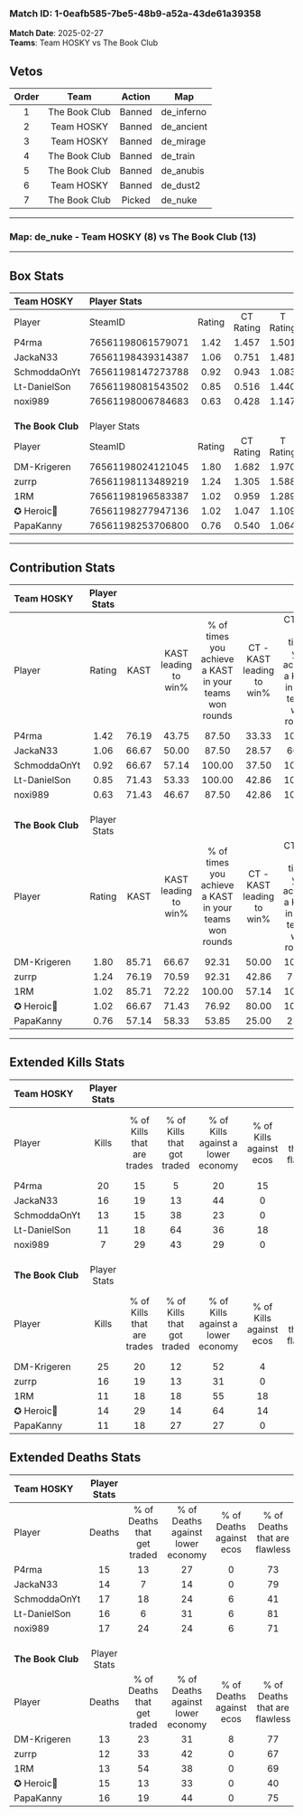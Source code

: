 ### Match ID: 1-0eafb585-7be5-48b9-a52a-43de61a39358  
**Match Date**: 2025-02-27  
**Teams**: Team HOSKY vs The Book Club  

## Vetos  

| Order | Team | Action | Map |
| :---: | :--: | :----: | --- |
| 1 | The Book Club | Banned | de_inferno |
| 2 | Team HOSKY | Banned | de_ancient |
| 3 | Team HOSKY | Banned | de_mirage |
| 4 | The Book Club | Banned | de_train |
| 5 | The Book Club | Banned | de_anubis |
| 6 | Team HOSKY | Banned | de_dust2 |
| 7 | The Book Club | Picked | de_nuke |

---  

### **Map**: de_nuke - Team HOSKY (8) vs The Book Club (13)  
---  

## Box Stats  

| **Team HOSKY**    | Player Stats      |        |           |          |       |       |       |         |        |      |     |
| :- | :- | :-: | :-: | :-: | :-: | :-: | :-: | :-: | :-: | :-: | :-: |
| Player            | SteamID           | Rating | CT Rating | T Rating | KAST  |  ADR  | Kills | Assists | Deaths | K/D  | HS% |
| P4rma             | 76561198061579071 |  1.42  |   1.457   |  1.501   | 76.19 | 110.9 |  20   |    2    |   15   | 1.33 | 40  |
| JackaN33          | 76561198439314387 |  1.06  |   0.751   |  1.481   | 66.67 | 64.4  |  16   |    1    |   14   | 1.14 | 56  |
| SchmoddaOnYt      | 76561198147273788 |  0.92  |   0.943   |  1.083   | 66.67 | 79.7  |  13   |    3    |   17   | 0.76 | 69  |
| Lt-DanielSon      | 76561198081543502 |  0.85  |   0.516   |  1.440   | 71.43 | 66.0  |  11   |    1    |   16   | 0.69 | 81  |
| noxi989           | 76561198006784683 |  0.63  |   0.428   |  1.147   | 71.43 | 51.8  |   7   |    6    |   17   | 0.41 | 42  |
|                   |                   |        |           |          |       |       |       |         |        |      |     |
|                   |                   |        |           |          |       |       |       |         |        |      |     |
|                   |                   |        |           |          |       |       |       |         |        |      |     |
| **The Book Club** | Player Stats      |        |           |          |       |       |       |         |        |      |     |
| Player            | SteamID           | Rating | CT Rating | T Rating | KAST  |  ADR  | Kills | Assists | Deaths | K/D  | HS% |
| DM-Krigeren       | 76561198024121045 |  1.80  |   1.682   |  1.970   | 85.71 | 123.5 |  25   |    3    |   13   | 1.92 | 44  |
| zurrp             | 76561198113489219 |  1.24  |   1.305   |  1.588   | 76.19 | 82.4  |  16   |    2    |   12   | 1.33 | 43  |
| 1RM               | 76561198196583387 |  1.02  |   0.959   |  1.289   | 85.71 | 60.7  |  11   |    3    |   13   | 0.85 | 27  |
| ✪ Heroic🎃        | 76561198277947136 |  1.02  |   1.047   |  1.109   | 66.67 | 77.7  |  14   |    5    |   15   | 0.93 | 50  |
| PapaKanny         | 76561198253706800 |  0.76  |   0.540   |  1.064   | 57.14 | 63.8  |  11   |    6    |   16   | 0.69 | 36  |
---  

## Contribution Stats  

| **Team HOSKY**    | Player Stats |       |                      |                                                        |                           |                                                             |                          |                                                            |
| :- | :-: | :-: | :-: | :-: | :-: | :-: | :-: | :-: |
| Player            |    Rating    | KAST  | KAST leading to win% | % of times you achieve a KAST in your teams won rounds | CT - KAST leading to win% | CT - % of times you achieve a KAST in your teams won rounds | T - KAST leading to win% | T - % of times you achieve a KAST in your teams won rounds |
| P4rma             |     1.42     | 76.19 |        43.75         |                         87.50                          |           33.33           |                           100.00                            |          57.14           |                           80.00                            |
| JackaN33          |     1.06     | 66.67 |        50.00         |                         87.50                          |           28.57           |                            66.67                            |          71.43           |                           100.00                           |
| SchmoddaOnYt      |     0.92     | 66.67 |        57.14         |                         100.00                         |           37.50           |                           100.00                            |          83.33           |                           100.00                           |
| Lt-DanielSon      |     0.85     | 71.43 |        53.33         |                         100.00                         |           42.86           |                           100.00                            |          62.50           |                           100.00                           |
| noxi989           |     0.63     | 71.43 |        46.67         |                         87.50                          |           42.86           |                           100.00                            |          50.00           |                           80.00                            |
|                   |              |       |                      |                                                        |                           |                                                             |                          |                                                            |
|                   |              |       |                      |                                                        |                           |                                                             |                          |                                                            |
|                   |              |       |                      |                                                        |                           |                                                             |                          |                                                            |
| **The Book Club** | Player Stats |       |                      |                                                        |                           |                                                             |                          |                                                            |
| Player            |    Rating    | KAST  | KAST leading to win% | % of times you achieve a KAST in your teams won rounds | CT - KAST leading to win% | CT - % of times you achieve a KAST in your teams won rounds | T - KAST leading to win% | T - % of times you achieve a KAST in your teams won rounds |
| DM-Krigeren       |     1.80     | 85.71 |        66.67         |                         92.31                          |           50.00           |                           100.00                            |          80.00           |                           88.89                            |
| zurrp             |     1.24     | 76.19 |        70.59         |                         92.31                          |           42.86           |                            75.00                            |          90.00           |                           100.00                           |
| 1RM               |     1.02     | 85.71 |        72.22         |                         100.00                         |           57.14           |                           100.00                            |          81.82           |                           100.00                           |
| ✪ Heroic🎃        |     1.02     | 66.67 |        71.43         |                         76.92                          |           80.00           |                           100.00                            |          66.67           |                           66.67                            |
| PapaKanny         |     0.76     | 57.14 |        58.33         |                         53.85                          |           25.00           |                            25.00                            |          75.00           |                           66.67                            |
---  

## Extended Kills Stats  

| **Team HOSKY**    | Player Stats |                            |                            |                                    |                         |                              |                                 |                                       |                    |           |
| :- | :-: | :-: | :-: | :-: | :-: | :-: | :-: | :-: | :-: | :-: |
| Player            |    Kills     | % of Kills that are trades | % of Kills that got traded | % of Kills against a lower economy | % of Kills against ecos | % of Kills that are flawless | % of Kills that are close duels | % of Kills that are assisted by flash | Pistol Round Kills | AWP Kills |
| P4rma             |      20      |             15             |             5              |                 20                 |           15            |              60              |                5                |                   5                   |         2          |     5     |
| JackaN33          |      16      |             19             |             13             |                 44                 |            0            |              81              |                0                |                   0                   |         0          |     0     |
| SchmoddaOnYt      |      13      |             15             |             38             |                 23                 |            0            |              62              |               23                |                   0                   |         1          |     0     |
| Lt-DanielSon      |      11      |             18             |             64             |                 36                 |           18            |              36              |                9                |                   0                   |         1          |     1     |
| noxi989           |      7       |             29             |             43             |                 29                 |            0            |              43              |                0                |                   0                   |         1          |     0     |
|                   |              |                            |                            |                                    |                         |                              |                                 |                                       |                    |           |
|                   |              |                            |                            |                                    |                         |                              |                                 |                                       |                    |           |
|                   |              |                            |                            |                                    |                         |                              |                                 |                                       |                    |           |
| **The Book Club** | Player Stats |                            |                            |                                    |                         |                              |                                 |                                       |                    |           |
| Player            |    Kills     | % of Kills that are trades | % of Kills that got traded | % of Kills against a lower economy | % of Kills against ecos | % of Kills that are flawless | % of Kills that are close duels | % of Kills that are assisted by flash | Pistol Round Kills | AWP Kills |
| DM-Krigeren       |      25      |             20             |             12             |                 52                 |            4            |              68              |                4                |                   4                   |         4          |     5     |
| zurrp             |      16      |             19             |             13             |                 31                 |            0            |              69              |                6                |                   0                   |         2          |     2     |
| 1RM               |      11      |             18             |             18             |                 55                 |           18            |              73              |               18                |                   9                   |         1          |     0     |
| ✪ Heroic🎃        |      14      |             29             |             14             |                 64                 |           14            |              86              |                0                |                   0                   |         0          |     0     |
| PapaKanny         |      11      |             18             |             27             |                 27                 |            0            |              55              |                0                |                   0                   |         0          |     1     |
## Extended Deaths Stats  

| **Team HOSKY**    | Player Stats |                             |                                   |                          |                               |                            |                           |               |
| :- | :-: | :-: | :-: | :-: | :-: | :-: | :-: | :-: |
| Player            |    Deaths    | % of Deaths that get traded | % of Deaths against lower economy | % of Deaths against ecos | % of Deaths that are flawless | % of Deaths that are close | % of Deaths while blinded | Deaths to AWP |
| P4rma             |      15      |             13              |                27                 |            0             |              73               |             13             |             7             |       3       |
| JackaN33          |      14      |              7              |                14                 |            0             |              79               |             0              |             0             |       1       |
| SchmoddaOnYt      |      17      |             18              |                24                 |            6             |              41               |             6              |             6             |       1       |
| Lt-DanielSon      |      16      |              6              |                31                 |            6             |              81               |             6              |             0             |       1       |
| noxi989           |      17      |             24              |                24                 |            6             |              71               |             0              |             0             |       2       |
|                   |              |                             |                                   |                          |                               |                            |                           |               |
|                   |              |                             |                                   |                          |                               |                            |                           |               |
|                   |              |                             |                                   |                          |                               |                            |                           |               |
| **The Book Club** | Player Stats |                             |                                   |                          |                               |                            |                           |               |
| Player            |    Deaths    | % of Deaths that get traded | % of Deaths against lower economy | % of Deaths against ecos | % of Deaths that are flawless | % of Deaths that are close | % of Deaths while blinded | Deaths to AWP |
| DM-Krigeren       |      13      |             23              |                31                 |            8             |              77               |             15             |             0             |       2       |
| zurrp             |      12      |             33              |                42                 |            0             |              67               |             0              |             8             |       0       |
| 1RM               |      13      |             54              |                38                 |            0             |              69               |             0              |             0             |       1       |
| ✪ Heroic🎃        |      15      |             13              |                33                 |            0             |              40               |             13             |             0             |       2       |
| PapaKanny         |      16      |             19              |                44                 |            0             |              75               |             6              |             0             |       1       |
